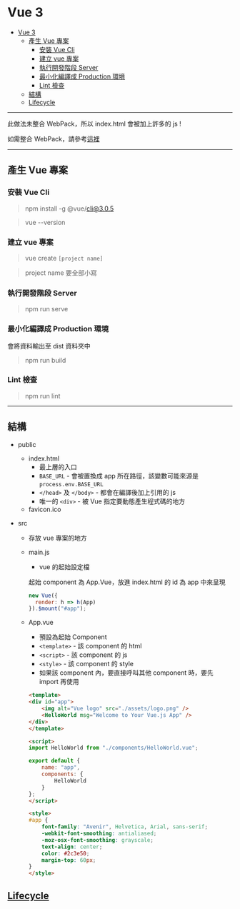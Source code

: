 # Vue 3

- [Vue 3](#vue-3)
  - [產生 Vue 專案](#%e7%94%a2%e7%94%9f-vue-%e5%b0%88%e6%a1%88)
    - [安裝 Vue Cli](#%e5%ae%89%e8%a3%9d-vue-cli)
    - [建立 vue 專案](#%e5%bb%ba%e7%ab%8b-vue-%e5%b0%88%e6%a1%88)
    - [執行開發階段 Server](#%e5%9f%b7%e8%a1%8c%e9%96%8b%e7%99%bc%e9%9a%8e%e6%ae%b5-server)
    - [最小化編譯成 Production 環境](#%e6%9c%80%e5%b0%8f%e5%8c%96%e7%b7%a8%e8%ad%af%e6%88%90-production-%e7%92%b0%e5%a2%83)
    - [Lint 檢查](#lint-%e6%aa%a2%e6%9f%a5)
  - [結構](#%e7%b5%90%e6%a7%8b)
  - [Lifecycle](#lifecycle)

---

此做法未整合 WebPack，所以 index.html 會被加上許多的 js !

如需整合 WebPack，請參考[這裡](./搭配%20WebPack%20建立%20Vue%20專案.md)

---

## 產生 Vue 專案

### 安裝 Vue Cli

> npm install -g @vue/cli@3.0.5

> vue --version

### 建立 vue 專案

> vue create `[project name]`

> project name 要全部小寫

### 執行開發階段 Server

> npm run serve

### 最小化編譯成 Production 環境

會將資料輸出至 dist 資料夾中

> npm run build

### Lint 檢查

> npm run lint

---

## 結構

- public

  - index.html
    - 最上層的入口
    - `BASE_URL` - 會被置換成 app 所在路徑，該變數可能來源是 `process.env.BASE_URL`
    - `</head>` 及 `</body>` - 都會在編譯後加上引用的 js
    - 唯一的 `<div>` - 被 Vue 指定要動態產生程式碼的地方
  - favicon.ico

- src

  - 存放 vue 專案的地方
  - main.js

    - vue 的起始設定檔

    起始 component 為 App.Vue，放進 index.html 的 id 為 app 中來呈現

    ```js
    new Vue({
      render: h => h(App)
    }).$mount("#app");
    ```

  - App.vue
    - 預設為起始 Component
    - `<template>` - 該 component 的 html
    - `<script>` - 該 component 的 js
    - `<style>` - 該 component 的 style
    - 如果該 component 內，要直接呼叫其他 component 時，要先 import 再使用

    ```html
    <template>
    <div id="app">
        <img alt="Vue logo" src="./assets/logo.png" />
        <HelloWorld msg="Welcome to Your Vue.js App" />
    </div>
    </template>

    <script>
    import HelloWorld from "./components/HelloWorld.vue";

    export default {
        name: "app",
        components: {
            HelloWorld
        }
    };
    </script>

    <style>
    #app {
        font-family: "Avenir", Helvetica, Arial, sans-serif;
        -webkit-font-smoothing: antialiased;
        -moz-osx-font-smoothing: grayscale;
        text-align: center;
        color: #2c3e50;
        margin-top: 60px;
    }
    </style>
    ```

## [Lifecycle](https://vuejs.org/v2/guide/instance.html#Lifecycle-Diagram)